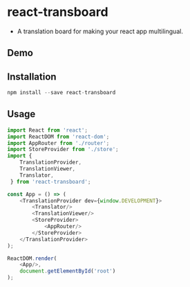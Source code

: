 # react-transboard

- A translation board for making your react app multilingual.

## Demo

## Installation
```js
npm install --save react-transboard
```

## Usage
```js
import React from 'react';
import ReactDOM from 'react-dom';
import AppRouter from './router';
import StoreProvider from './store';
import { 
    TranslationProvider, 
    TranslationViewer, 
    Translator,
 } from 'react-transboard';

const App = () => (
    <TranslationProvider dev={window.DEVELOPMENT}>
        <Translator/>
        <TranslationViewer/>
        <StoreProvider>
            <AppRouter/>
        </StoreProvider>
    </TranslationProvider>
);

ReactDOM.render(
    <App/>,
    document.getElementById('root')
);
```
